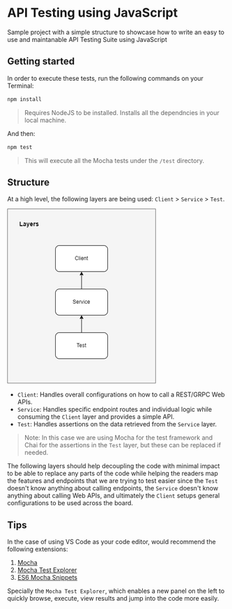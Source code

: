 # API Testing using JavaScript

Sample project with a simple structure to showcase how to write an easy to use and maintanable API Testing Suite using JavaScript

## Getting started

In order to execute these tests, run the following commands on your Terminal:

```bash
npm install
```

> Requires NodeJS to be installed. Installs all the dependncies in your local machine.

And then:

```bash
npm test
```

> This will execute all the Mocha tests under the `/test` directory.

## Structure

At a high level, the following layers are being used: `Client` > `Service` > `Test`.

![layers](/src/img/apitestinglayers.png)

- `Client`: Handles overall configurations on how to call a REST/GRPC Web APIs.
- `Service`: Handles specific endpoint routes and individual logic while consuming the `Client` layer and provides a simple API.
- `Test`: Handles assertions on the data retrieved from the `Service` layer.

> Note: In this case we are using Mocha for the test framework and Chai for the assertions in the `Test` layer, but these can be replaced if needed.

The following layers should help decoupling the code with minimal impact to be able to replace any parts of the code while helping the readers map the features and endpoints that we are trying to test easier since the `Test` doesn't know anything about calling endpoints, the `Service` doesn't know anything about calling Web APIs, and ultimately the `Client` setups general configurations to be used across the board.

## Tips

In the case of using VS Code as your code editor, would recommend the following extensions:

1. [Mocha](https://marketplace.visualstudio.com/items?itemName=Compulim.vscode-mocha)
2. [Mocha Test Explorer](https://marketplace.visualstudio.com/items?itemName=hbenl.vscode-mocha-test-adapter)
3. [ES6 Mocha Snippets](https://marketplace.visualstudio.com/items?itemName=spoonscen.es6-mocha-snippets)

Specially the `Mocha Test Explorer`, which enables a new panel on the left to quickly browse, execute, view results and jump into the code more easily.
